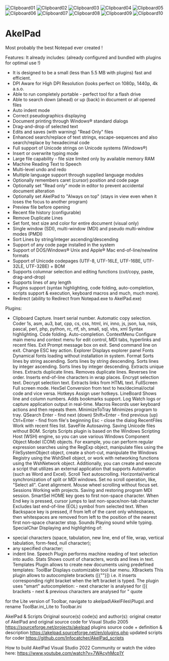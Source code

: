 ![Clipboard01](https://user-images.githubusercontent.com/122004809/211796075-ab979206-621d-430e-ac61-1feceb38dddd.jpg)
![Clipboard02](https://user-images.githubusercontent.com/122004809/211796078-3af9d667-badb-4daa-844f-18deabcc65e4.jpg)
![Clipboard03](https://user-images.githubusercontent.com/122004809/211796085-897eebb7-392f-43e3-a070-f3719421699b.jpg)
![Clipboard04](https://user-images.githubusercontent.com/122004809/211796091-c99196a4-45ba-4747-ad49-09b44d118948.jpg)
![Clipboard05](https://user-images.githubusercontent.com/122004809/211796095-52211209-106b-4cda-b5b2-d9039d93664b.jpg)
![Clipboard06](https://user-images.githubusercontent.com/122004809/211796100-a87004b3-8bfa-4bf0-a354-3914818827db.jpg)
![Clipboard07](https://user-images.githubusercontent.com/122004809/211796105-e14eaaf2-dc23-4498-9f59-eddeffd5a86a.jpg)
![Clipboard08](https://user-images.githubusercontent.com/122004809/211796108-d506db0a-a25a-4a92-8d9f-39bad5256b22.jpg)
![Clipboard09](https://user-images.githubusercontent.com/122004809/211796111-b5c537dc-aca7-4f04-8988-14d43fbdf956.jpg)
![Clipboard10](https://user-images.githubusercontent.com/122004809/211796117-6192c102-51a5-42d1-8c56-80d57b8a1f0d.jpg)


# AkelPad
Most probably the best Notepad ever created !


Features: It already includes: (already configured and bundled with plugins for optimal use !)

* It is designed to be a small (less than 5.5 MB with plugins) fast and efficient.
* DPI Aware for High DPI Resolution (looks perfect on 1080p, 1440p, 4k a.s.o.
* Able to run completely portable - perfect tool for a flash drive
* Able to search down (ahead) or up (back) in document or all opened files
* Auto indent mode
* Correct pseudographics displaying
* Document printing through Windows® standard dialogs
* Drag-and-drop of selected text
* Edits and saves (with warning) "Read Only" files
* Enhanced search/replace of text strings, escape-sequences and also search/replace by hexadecimal code
* Full support of Unicode strings on Unicode systems (Windows®)
* Insert or overwrite typing mode
* Large file capability - file size limited only by available memory RAM
* Machine Reading Text to Speech
* Multi-level undo and redo
* Multiple language support through supplied language modules
* Optionally remembers caret (cursor) position and code page
* Optionally set "Read only" mode in editor to prevent accidental document alteration
* Optionally set AkelPad to "Always on top" (stays in view even when it loses the focus to another program)
* Preview file before opening
* Recent file history (configurable)
* Remove Duplicate Lines
* Set font, text size and color for entire document (visual only)
* Single window (SDI), multi-window (MDI) and pseudo multi-window modes (PMDI)
* Sort Lines by string/integer ascending/descending
* Support of any code page installed in the system
* Support of DOS/Windows® Unix and Apple® Mac end-of-line/newline formats
* Support of Unicode codepages (UTF-8, UTF-16LE, UTF-16BE, UTF-32LE, UTF-32BE) + BOM
* Supports columnar selection and editing functions (cut/copy, paste, drag-and-drop)
* Supports lines of any length
* Plugins support (syntax highlighting, code folding, auto-completion, scripts support & execution, keyboard macros and much, much more).
* Redirect (ability to Redirect from Notepad.exe to AkelPad.exe)

Plugins:

* Clipboard
Capture.
Insert serial number.
Automatic copy selection.
Coder
1s, asm, au3, bat, cpp, cs, css, html, ini, inno, js, json, lua, nsis, pascal, perl, php, python, rc, rtf, sh, smali, sql, vbs, xml
Syntax highlighting.
Code folding.
Auto-completion.
ContextMenu
Configure main menu and context menu for edit control, MDI tabs, hyperlinks and recent files.
Exit
Prompt message box on exit.
Send command line on exit.
Change ESC key action.
Explorer
Displays explorer panel
Fonts
Dynamical fonts loading without installation in system.
Format
Sorts lines by string ascending.
Sorts lines by string descending.
Sorts lines by integer ascending.
Sorts lines by integer descending.
Extracts unique lines.
Extracts duplicate lines.
Removes duplicate lines.
Reverses line order.
Inserts end-of-line characters in wrap places.
Encrypt selection text.
Decrypt selection text.
Extracts links from HTML text.
FullScreen
Full screen mode.
HexSel
Conversion from text to hex/decimal/octal code and vice versa.
Hotkeys
Assign user hotkeys.
LineBoard
Shows line and column numbers.
Adds bookmarks support.
Log
Watch logs or capture application output in real-time.
Macros
Records user keyboard actions and then repeats them.
MinimizeToTray
Minimizes program to tray.
QSearch
Enter - find next (down)
Shift+Enter - find previous (up)
Ctrl+Enter - find from file's beginning
Esc - close the dialog
RecentFiles
Work with recent files list.
SaveFile
Autosaving.
Saving Unicode files without BOM.
Scripts
Scripts plugin is based on the Windows Scripting Host (WSH) engine, so you can use various Windows Component Object Model (COM) objects. For example, you can perform regular expression searches using the RegExp object, manipulate files using the FileSystemObject object, create a short-cut, manipulate the Windows Registry using the WshShell object, or work with networking functions using the WshNetwork object. Additionally, you can create and execute a script that utilizes an external application that supports Automation (such as Word and Excel).
Scroll
Text autoscrolling.
Horizontal/vertical synchronization of split or MDI windows.
Set no scroll operation, like, "Select all".
Caret alignment.
Mouse wheel scrolling without focus set.
Sessions
Working with projects.
Saving and restoring program MDI session.
SmartSel
HOME key goes to first non-space character.
When End key is pressed, cursor jumps to last non-space/non-tab character
Excludes last end-of-line (EOL) symbol from selected text.
When Backspace key is pressed, if from left of the caret only whitespaces, then whitespaces are removed from left to the position of the nearest first non-space character stop.
Sounds
Playing sound while typing.
SpecialChar
Displaying and highlighting of:
- special characters (space, tabulation, new line, end of file, wrap, vertical tabulation, form-feed, null character);
- any specified character;
- indent line.
Speech
Plugin performs machine reading of text selection into audio.
Stats
Shows count of characters, words and lines in text.
Templates
Plugin allows to create new documents using predefined templates:
ToolBar
Displays customizable tool bar menu.
XBrackets
This plugin allows to autocomplete brackets ([{""}]) i.e. it inserts corresponding right bracket when the left bracket is typed. The plugin uses "smart" autocompletion: - next character is analysed for ([{ brackets - next & previous characters are analysed for " quote

for the Lite version of Toolbar, navigate to
akelpad\AkelFiles\Plugs\ and rename ToolBar.ini_Lite to Toolbar.ini


AkelPad & Scripts Original source(s) code(s) and author(s):
original creator of AkelPad and original source code for Visual Studio 2005
https://sourceforge.net/projects/akelpad
plugins source code + definition & description
https://akelpad.sourceforge.net/en/plugins.php
updated scripts for coder
https://github.com/Infocatcher/AkelPad_scripts

How to build AkelPad
Visual Studio 2022 Community
or watch the video here: https://www.youtube.com/watch?v=7WAcyhMcp1Y
